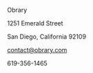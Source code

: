 Obrary

1251 Emerald Street

San Diego, California 92109

[contact@obrary.com](mailto:contact@obrary.com)

619-356-1465
